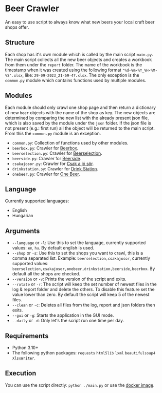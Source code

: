 # Beer Crawler
An easy to use script to always know what new beers your local craft beer shops offer.

## Structure
Each shop has it's own module which is called by the main script `main.py`. The main script collects all the new beer objects and creates a workbook from them under the `report` folder. The name of the workbook is the timestamp when it was created using the following format `"%d-%m-%Y_%H-%M-%S".xlsx`, like: `29-09-2023_21-59-47.xlsx`. The only exception is the `common.py` module which contains functions used by multiple modules. 

## Modules
Each module should only crawl one shop page and then return a dictionary of new `beer` objects with the name of the shop as key. The new objects are determined by comparing the new list with the already present json file, which is also saved by the module under the `json` folder. If the json file is not present (e.g.: first run) all the object will be returned to the main script. From this the `common.py` module is an exception.
- `common.py`: Collection of functions used by other modules.
- `beerbox.py`: Crawler for [Beerbox](https://beerbox.hu/).
- `beerselection.py`: Crawler for [Beerselection](https://www.beerselection.hu/).
- `beerside.py`: Crawler for [Beerside](https://www.beerside.hu/).
- `csakajosor.py`: Crawler for [Csak a jó sör](https://www.csakajosor.hu/).
- `drinkstation.py`: Crawler for [Drink Station](https://drinkstation.hu/).
- `onebeer.py`: Crawler for [One Beer](https://onebeer.hu/).

## Language
Currently supported languages:
- English
- Hungarian

## Arguments
- `--language` or `-l`: Use this to set the language, currently supported values: `en`, `hu`. By default english is used.
- `--shop` or `-s`: Use this to set the shops you want to crawl, this is a comma separated list. Example: `beerselection,csakajosor`, currently supported values: `beerselection,csakajosor,onebeer,drinkstation,beerside,beerbox`. By default all the shops are checked.
- `--version` or `-v`: Prints the version of the script and exits.
- `--rotate` or `-r`: The script will keep the set number of newest files in the log & report folder and delete the others. To disable this feature set the value lower than zero. By default the script will keep 5 of the newest files.
- `--clean` or `-c`: Deletes all files from the log, report and json folders then exits.
- `--gui` or `-g`: Starts the application in the GUI mode.
- `--daily` or `-d`: Only let's the script run one time per day.
## Requirements
- Python 3.10+
- The following python packages: `requests` `html5lib` `lxml` `beautifulsoup4` `XlsxWriter`.

## Execution
You can use the script directly: `python ./main.py` or use the [docker image](https://hub.docker.com/r/kreutzakos/beercrawler).